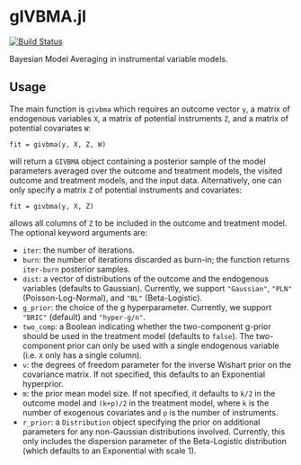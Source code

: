 # gIVBMA.jl

[![Build Status](https://github.com/gregorsteiner/IVBMA.jl/workflows/CI/badge.svg)](https://github.com/gregorsteiner/IVBMA.jl/actions)

Bayesian Model Averaging in instrumental variable models.

## Usage

The main function is `givbma` which requires an outcome vector `y`, a matrix of endogenous variables `X`, a matrix of potential instruments `Z`, and a matrix of potential covariates `W`:
```
fit = givbma(y, X, Z, W)
```
will return a `GIVBMA` object containing a posterior sample of the model parameters averaged over the outcome and treatment models, the visited outcome and treatment models, and the input data. Alternatively, one can only specify a matrix `Z` of potential instruments and covariates:
```
fit = givbma(y, X, Z)
```
allows all columns of `Z` to be included in the outcome and treatment model. The optional keyword arguments are:
* `iter`: the number of iterations.
* `burn`: the number of iterations discarded as burn-in; the function returns `iter-burn` posterior samples.
* `dist`: a vector of distributions of the outcome and the endogenous variables (defaults to Gaussian). Currently, we support `"Gaussian"`, `"PLN"` (Poisson-Log-Normal), and `"BL"` (Beta-Logistic).
* `g_prior`: the choice of the g hyperparameter. Currently, we support `"BRIC"` (default) and `"hyper-g/n"`.
* `two_comp`: a Boolean indicating whether the two-component g-prior should be used in the treatment model (defaults to `false`). The two-component prior can only be used with a single endogenous variable (i.e. `X` only has a single column).
* `ν`: the degrees of freedom parameter for the inverse Wishart prior on the covariance matrix. If not specified, this defaults to an Exponential hyperprior.
* `m`: the prior mean model size. If not specified, it defaults to `k/2` in the outcome model and `(k+p)/2` in the treatment model, where `k` is the number of exogenous covariates and `p` is the number of instruments.
* `r_prior`: a `Distribution` object specifying the prior on additional parameters for any non-Gaussian distributions involved. Currently, this only includes the dispersion parameter of the Beta-Logistic distribution (which defaults to an Exponential with scale 1).



